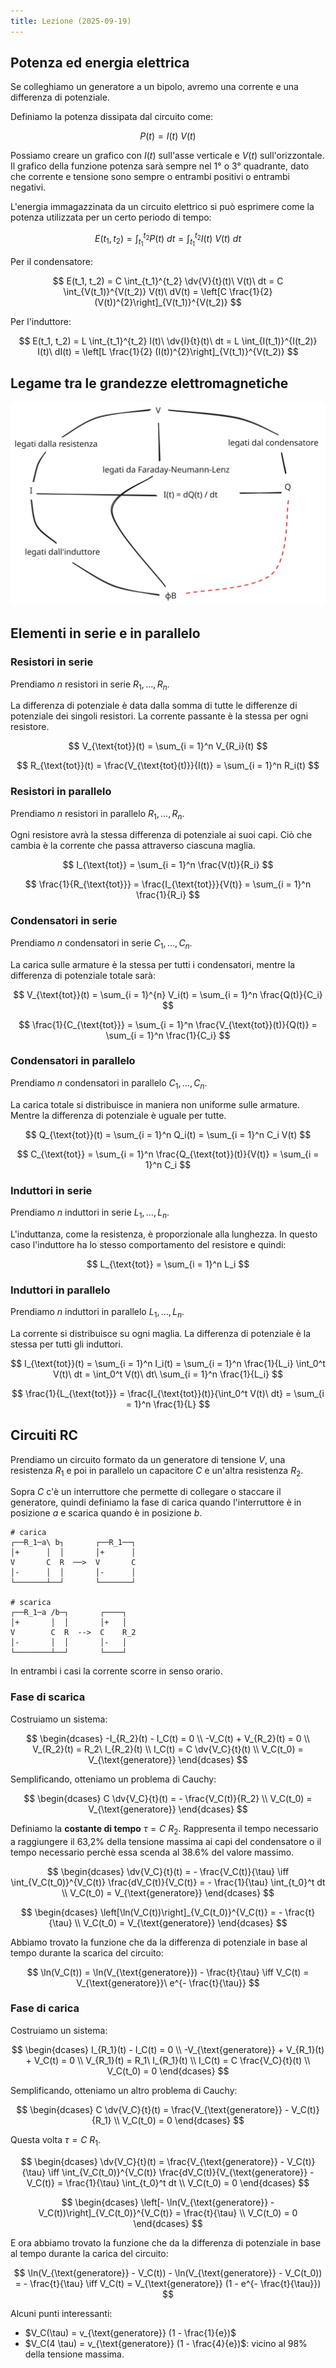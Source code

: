 ```yaml
---
title: Lezione (2025-09-19)
---
```


## Potenza ed energia elettrica

Se colleghiamo un generatore a un bipolo, avremo una corrente e una differenza
di potenziale.

Definiamo la potenza dissipata dal circuito come:

$$
P(t) = I(t)\ V(t)
$$

Possiamo creare un grafico con $I(t)$ sull'asse verticale e $V(t)$
sull'orizzontale. Il grafico della funzione potenza sarà sempre nel 1° o 3°
quadrante, dato che corrente e tensione sono sempre o entrambi positivi o
entrambi negativi.

L'energia immagazzinata da un circuito elettrico si può esprimere come la
potenza utilizzata per un certo periodo di tempo:

$$
E(t_1, t_2) = \int_{t_1}^{t_2} P(t)\ dt = \int_{t_1}^{t_2} I(t)\ V(t)\ dt
$$

Per il condensatore:

$$
E(t_1, t_2) = C \int_{t_1}^{t_2} \dv{V}{t}(t)\ V(t)\ dt = C \int_{V(t_1)}^{V(t_2)} V(t)\ dV(t) = \left[C \frac{1}{2} (V(t))^{2}\right]_{V(t_1)}^{V(t_2)}
$$

Per l'induttore:

$$
E(t_1, t_2) = L \int_{t_1}^{t_2} I(t)\ \dv{I}{t}(t)\ dt = L \int_{I(t_1)}^{I(t_2)} I(t)\ dI(t) = \left[L \frac{1}{2} (I(t))^{2}\right]_{V(t_1)}^{V(t_2)}
$$

## Legame tra le grandezze elettromagnetiche

![Grafico](../../../../../images/legame-grandezze-elettromagnetiche.svg)

## Elementi in serie e in parallelo

### Resistori in serie

Prendiamo $n$ resistori in serie $R_1, \ldots, R_n$.

La differenza di potenziale è data dalla somma di tutte le differenze di
potenziale dei singoli resistori. La corrente passante è la stessa per ogni
resistore.

$$
V_{\text{tot}}(t) = \sum_{i = 1}^n V_{R_i}(t)
$$

$$
R_{\text{tot}}(t) = \frac{V_{\text{tot}(t)}}{I(t)} = \sum_{i = 1}^n R_i(t)
$$

### Resistori in parallelo

Prendiamo $n$ resistori in parallelo $R_1, \ldots, R_n$.

Ogni resistore avrà la stessa differenza di potenziale ai suoi capi. Ciò che
cambia è la corrente che passa attraverso ciascuna maglia.

$$
I_{\text{tot}} = \sum_{i = 1}^n \frac{V(t)}{R_i}
$$

$$
\frac{1}{R_{\text{tot}}} = \frac{I_{\text{tot}}}{V(t)} = \sum_{i = 1}^n \frac{1}{R_i}
$$

### Condensatori in serie

Prendiamo $n$ condensatori in serie $C_1, \ldots, C_n$.

La carica sulle armature è la stessa per tutti i condensatori, mentre la
differenza di potenziale totale sarà:

$$
V_{\text{tot}}(t) = \sum_{i = 1}^{n} V_i(t) = \sum_{i = 1}^n \frac{Q(t)}{C_i}
$$

$$
\frac{1}{C_{\text{tot}}} = \sum_{i = 1}^n \frac{V_{\text{tot}}(t)}{Q(t)} = \sum_{i = 1}^n \frac{1}{C_i}
$$

### Condensatori in parallelo

Prendiamo $n$ condensatori in parallelo $C_1, \ldots, C_n$.

La carica totale si distribuisce in maniera non uniforme sulle armature. Mentre
la differenza di potenziale è uguale per tutte.

$$
Q_{\text{tot}}(t) = \sum_{i = 1}^n Q_i(t) = \sum_{i = 1}^n C_i V(t)
$$

$$
C_{\text{tot}} = \sum_{i = 1}^n \frac{Q_{\text{tot}}(t)}{V(t)} = \sum_{i = 1}^n C_i
$$

### Induttori in serie

Prendiamo $n$ induttori in serie $L_1, \ldots, L_n$.

L'induttanza, come la resistenza, è proporzionale alla lunghezza. In questo caso
l'induttore ha lo stesso comportamento del resistore e quindi:

$$
L_{\text{tot}} = \sum_{i = 1}^n L_i
$$

### Induttori in parallelo

Prendiamo $n$ induttori in parallelo $L_1, \ldots, L_n$.

La corrente si distribuisce su ogni maglia. La differenza di potenziale è la
stessa per tutti gli induttori.

$$
I_{\text{tot}}(t) = \sum_{i = 1}^n I_i(t) = \sum_{i = 1}^n \frac{1}{L_i} \int_0^t V(t)\ dt = \int_0^t V(t)\ dt\ \sum_{i = 1}^n \frac{1}{L_i}
$$

$$
\frac{1}{L_{\text{tot}}} = \frac{I_{\text{tot}}(t)}{\int_0^t V(t)\ dt} = \sum_{i = 1}^n \frac{1}{L}
$$

## Circuiti RC

Prendiamo un circuito formato da un generatore di tensione $V$, una resistenza
$R_1$ e poi in parallelo un capacitore $C$ e un'altra resistenza $R_2$.

Sopra $C$ c'è un interruttore che permette di collegare o staccare il
generatore, quindi definiamo la fase di carica quando l'interruttore è in
posizione $a$ e scarica quando è in posizione $b$.

```
# carica
┌──R_1─a\ b┐       ┌──R_1──┐
│+      │  │       │+      │
V       C  R  ──>  V       C
│-      │  │       │-      │
└───────┴──┘       └───────┘

# scarica
┌──R_1─a /b─┐       ┌────┐
│+       │  │       │+   │
V        C  R  -->  C    R_2
│-       │  │       │-   │
└────────┴──┘       └────┘
```

In entrambi i casi la corrente scorre in senso orario.

### Fase di scarica

Costruiamo un sistema:

$$
\begin{dcases}
-I_{R_2}(t) - I_C(t) = 0 \\
-V_C(t) + V_{R_2}(t) = 0 \\
V_{R_2}(t) = R_2\ I_{R_2}(t) \\
I_C(t) = C \dv{V_C}{t}(t) \\
V_C(t_0) = V_{\text{generatore}}
\end{dcases}
$$

Semplificando, otteniamo un problema di Cauchy:

$$
\begin{dcases}
C \dv{V_C}{t}(t) = - \frac{V_C(t)}{R_2} \\
V_C(t_0) = V_{\text{generatore}}
\end{dcases}
$$

Definiamo la **costante di tempo** $\tau = C\ R_2$. Rappresenta il tempo
necessario a raggiungere il 63,2% della tensione massima ai capi del
condensatore o il tempo necessario perchè essa scenda al 38.6% del valore
massimo.

$$
\begin{dcases}
\dv{V_C}{t}(t) = - \frac{V_C(t)}{\tau} \iff \int_{V_C(t_0)}^{V_C(t)} \frac{dV_C(t)}{V_C(t)} = - \frac{1}{\tau} \int_{t_0}^t dt \\
V_C(t_0) = V_{\text{generatore}}
\end{dcases}
$$

$$
\begin{dcases}
\left[\ln(V_C(t))\right]_{V_C(t_0)}^{V_C(t)} = - \frac{t}{\tau} \\
V_C(t_0) = V_{\text{generatore}}
\end{dcases}
$$

Abbiamo trovato la funzione che da la differenza di potenziale in base al tempo
durante la scarica del circuito:

$$
\ln(V_C(t)) = \ln(V_{\text{generatore}}) - \frac{t}{\tau} \iff V_C(t) = V_{\text{generatore}}\ e^{- \frac{t}{\tau}}
$$

### Fase di carica

Costruiamo un sistema:

$$
\begin{dcases}
I_{R_1}(t) - I_C(t) = 0 \\
-V_{\text{generatore}} + V_{R_1}(t) + V_C(t) = 0 \\
V_{R_1}(t) = R_1\ I_{R_1}(t) \\
I_C(t) = C \frac{V_C}{t}(t) \\
V_C(t_0) = 0
\end{dcases}
$$

Semplificando, otteniamo un altro problema di Cauchy:

$$
\begin{dcases}
C \dv{V_C}{t}(t) = \frac{V_{\text{generatore}} - V_C(t)}{R_1} \\
V_C(t_0) = 0
\end{dcases}
$$

Questa volta $\tau = C\ R_1$.

$$
\begin{dcases}
\dv{V_C}{t}(t) = \frac{V_{\text{generatore}} - V_C(t)}{\tau} \iff \int_{V_C(t_0)}^{V_C(t)} \frac{dV_C(t)}{V_{\text{generatore}} - V_C(t)} = \frac{1}{\tau} \int_{t_0}^t dt \\
V_C(t_0) = 0
\end{dcases}
$$

$$
\begin{dcases}
\left[- \ln(V_{\text{generatore}} - V_C(t))\right]_{V_C(t_0)}^{V_C(t)} = \frac{t}{\tau} \\
V_C(t_0) = 0
\end{dcases}
$$

E ora abbiamo trovato la funzione che da la differenza di potenziale in base al
tempo durante la carica del circuito:

$$
\ln(V_{\text{generatore}} - V_C(t)) - \ln(V_{\text{generatore}} - V_C(t_0)) = - \frac{t}{\tau} \iff V_C(t) = V_{\text{generatore}} (1 - e^{- \frac{t}{\tau}})
$$

Alcuni punti interessanti:

- $V_C(\tau) = v_{\text{generatore}} (1 - \frac{1}{e})$
- $V_C(4 \tau) = v_{\text{generatore}} (1 - \frac{4}{e})$: vicino al 98% della
  tensione massima.
